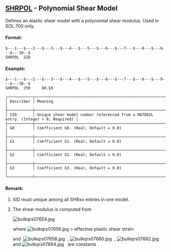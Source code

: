 ## [SHRPOL](https://nexus.hexagon.com/documentationcenter/bundle/MSC_Nastran_2022.4/page/Nastran_Combined_Book/qrg/bulkqrs/TOC.SHRPOL.xhtml) - Polynomial Shear Model

Defines an elastic shear model with a polynomial shear modulus. Used in SOL 700 only.

#### Format:

```nastran
$---1---$---2---$---3---$---4---$---5---$---6---$---7---$---8---$---9---$---10--$
SHRPOL  SID                                                                     
```

#### Example:

```nastran
$---1---$---2---$---3---$---4---$---5---$---6---$---7---$---8---$---9---$---10--$
SHRPOL  250     80.E6                                                           
```

```text
┌───────────┬────────────────────────────────────────────────────────────────────────────────────┐
│ Describer │ Meaning                                                                            │
├───────────┼────────────────────────────────────────────────────────────────────────────────────┤
│ SID       │ Unique shear model number referenced from a MATDEUL entry. (Integer > 0; Required) │
├───────────┼────────────────────────────────────────────────────────────────────────────────────┤
│ G0        │ Coefficient G0. (Real; Default = 0.0)                                              │
├───────────┼────────────────────────────────────────────────────────────────────────────────────┤
│ G1        │ Coefficient G1. (Real; Default = 0.0)                                              │
├───────────┼────────────────────────────────────────────────────────────────────────────────────┤
│ G2        │ Coefficient G2. (Real; Default = 0.0)                                              │
├───────────┼────────────────────────────────────────────────────────────────────────────────────┤
│ G3        │ Coefficient G3. (Real; Default = 0.0)                                              │
└───────────┴────────────────────────────────────────────────────────────────────────────────────┘
```

#### Remark:

1. SID must unique among all SHRxx entries in one model.
2. The shear modulus is computed from

     ![bulkqrs07654.jpg](https://help-be.hexagonmi.com/bundle/MSC_Nastran_2022.4/page/Nastran_Combined_Book/qrg/bulkqrs/../../../assets/bulkqrs07654.jpg?_LANG=enus) 

     where  ![bulkqrs07656.jpg](https://help-be.hexagonmi.com/bundle/MSC_Nastran_2022.4/page/Nastran_Combined_Book/qrg/bulkqrs/../../../assets/bulkqrs07656.jpg?_LANG=enus)  = effective plastic shear strain

     and  ![bulkqrs07658.jpg](https://help-be.hexagonmi.com/bundle/MSC_Nastran_2022.4/page/Nastran_Combined_Book/qrg/bulkqrs/../../../assets/bulkqrs07658.jpg?_LANG=enus)  ,   ![bulkqrs07660.jpg](https://help-be.hexagonmi.com/bundle/MSC_Nastran_2022.4/page/Nastran_Combined_Book/qrg/bulkqrs/../../../assets/bulkqrs07660.jpg?_LANG=enus)  ,   ![bulkqrs07662.jpg](https://help-be.hexagonmi.com/bundle/MSC_Nastran_2022.4/page/Nastran_Combined_Book/qrg/bulkqrs/../../../assets/bulkqrs07662.jpg?_LANG=enus)   and  ![bulkqrs07664.jpg](https://help-be.hexagonmi.com/bundle/MSC_Nastran_2022.4/page/Nastran_Combined_Book/qrg/bulkqrs/../../../assets/bulkqrs07664.jpg?_LANG=enus)   are constants
